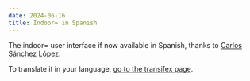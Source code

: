 ```yaml
---
date: 2024-06-16
title: Indoor= in Spanish
---
```


The indoor= user interface if now available in Spanish, thanks to [Carlos Sánchez López](https://app.transifex.com/user/profile/erielkhan/).

To translate it in your language, [go to the transifex page](https://explore.transifex.com/indoorequal/indoorequalorg/).
